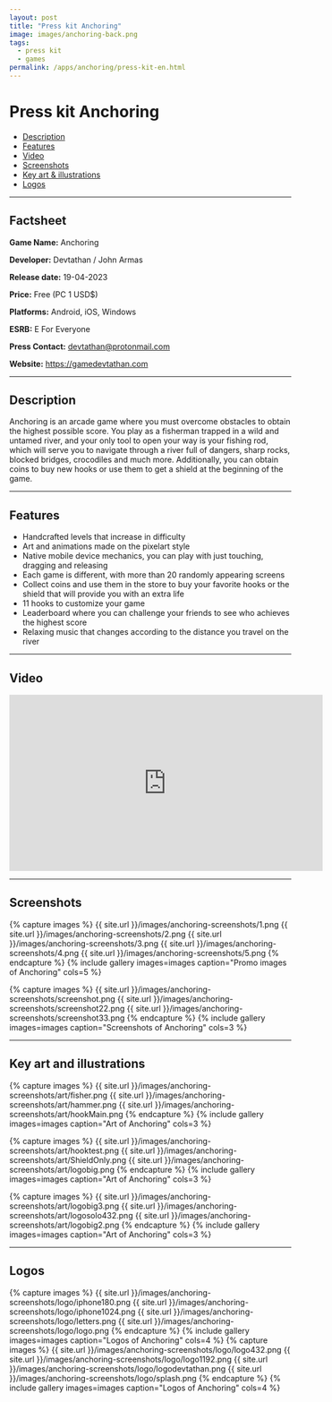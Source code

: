 ```yaml
---
layout: post
title: "Press kit Anchoring"
image: images/anchoring-back.png
tags:
  - press kit
  - games
permalink: /apps/anchoring/press-kit-en.html
---
```


# Press kit Anchoring

- [Description](#description)
- [Features](#features)
- [Video](#video)
- [Screenshots](#screenshots)
- [Key art & illustrations](#key-art-and-illustrations)
- [Logos](#logos)

* * *

## Factsheet

**Game Name:** Anchoring

**Developer:** Devtathan / John Armas

**Release date:** 19-04-2023

**Price:** Free (PC 1 USD$)

**Platforms:** Android, iOS, Windows

**ESRB:** E For Everyone

**Press Contact:** devtathan@protonmail.com

**Website:** https://gamedevtathan.com

* * *

## Description

Anchoring is an arcade game where you must overcome obstacles to obtain
the highest possible score. You play as a fisherman trapped in a wild and
untamed river, and your only tool to open your way is your fishing rod,
which will serve you to navigate through a river full of dangers, sharp rocks,
blocked bridges, crocodiles and much more. Additionally, you can obtain coins
to buy new hooks or use them to get a shield at the beginning of the game.

* * *

## Features

* Handcrafted levels that increase in difficulty
* Art and animations made on the pixelart style
* Native mobile device mechanics, you can play with just touching, dragging and releasing
* Each game is different, with more than 20 randomly appearing screens
* Collect coins and use them in the store to buy your favorite hooks or the shield that will provide you with an extra life
* 11 hooks to customize your game
* Leaderboard where you can challenge your friends to see who achieves the highest score
* Relaxing music that changes according to the distance you travel on the river

* * *

## Video

<iframe width="560" height="315" src="https://www.youtube.com/embed/mea-tlpVN6M?controls=0" title="YouTube video player" frameborder="0" allow="accelerometer; autoplay; clipboard-write; encrypted-media; gyroscope; picture-in-picture; web-share" allowfullscreen></iframe>

* * *

## Screenshots

{% capture images %}
	{{ site.url }}/images/anchoring-screenshots/1.png
	{{ site.url }}/images/anchoring-screenshots/2.png
	{{ site.url }}/images/anchoring-screenshots/3.png
  {{ site.url }}/images/anchoring-screenshots/4.png
  {{ site.url }}/images/anchoring-screenshots/5.png
{% endcapture %}
{% include gallery images=images caption="Promo images of Anchoring" cols=5 %}

{% capture images %}
	{{ site.url }}/images/anchoring-screenshots/screenshot.png
	{{ site.url }}/images/anchoring-screenshots/screenshot22.png
	{{ site.url }}/images/anchoring-screenshots/screenshot33.png
{% endcapture %}
{% include gallery images=images caption="Screenshots of Anchoring" cols=3 %}

* * *

## Key art and illustrations

{% capture images %}
	{{ site.url }}/images/anchoring-screenshots/art/fisher.png
	{{ site.url }}/images/anchoring-screenshots/art/hammer.png
	{{ site.url }}/images/anchoring-screenshots/art/hookMain.png
{% endcapture %}
{% include gallery images=images caption="Art of Anchoring" cols=3 %}

{% capture images %}
	{{ site.url }}/images/anchoring-screenshots/art/hooktest.png
  {{ site.url }}/images/anchoring-screenshots/art/ShieldOnly.png
	{{ site.url }}/images/anchoring-screenshots/art/logobig.png
{% endcapture %}
{% include gallery images=images caption="Art of Anchoring" cols=3 %}

{% capture images %}
	{{ site.url }}/images/anchoring-screenshots/art/logobig3.png
	{{ site.url }}/images/anchoring-screenshots/art/logosolo432.png
	{{ site.url }}/images/anchoring-screenshots/art/logobig2.png
{% endcapture %}
{% include gallery images=images caption="Art of Anchoring" cols=3 %}

* * *

## Logos

{% capture images %}
	{{ site.url }}/images/anchoring-screenshots/logo/iphone180.png
  {{ site.url }}/images/anchoring-screenshots/logo/iphone1024.png
	{{ site.url }}/images/anchoring-screenshots/logo/letters.png
  	{{ site.url }}/images/anchoring-screenshots/logo/logo.png
{% endcapture %}
{% include gallery images=images caption="Logos of Anchoring" cols=4 %}
{% capture images %}
	{{ site.url }}/images/anchoring-screenshots/logo/logo432.png
	{{ site.url }}/images/anchoring-screenshots/logo/logo1192.png
	{{ site.url }}/images/anchoring-screenshots/logo/logodevtathan.png
  {{ site.url }}/images/anchoring-screenshots/logo/splash.png
{% endcapture %}
{% include gallery images=images caption="Logos of Anchoring" cols=4 %}
